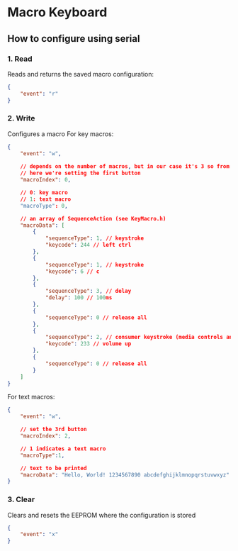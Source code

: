 # Macro Keyboard

## How to configure using serial

### 1. Read
Reads and returns the saved macro configuration:

```json
{
    "event": "r"
}
```

### 2. Write
Configures a macro 
For key macros:
```json
{
    "event": "w",
    
    // depends on the number of macros, but in our case it's 3 so from 0-2
    // here we're setting the first button
    "macroIndex": 0,

    // 0: key macro
    // 1: text macro     
    "macroType": 0, 

    // an array of SequenceAction (see KeyMacro.h)
    "macroData": [
        {
            "sequenceType": 1, // keystroke
            "keycode": 244 // left ctrl
        },
        {
            "sequenceType": 1, // keystroke
            "keycode": 6 // c
        },
        {
            "sequenceType": 3, // delay
            "delay": 100 // 100ms
        },
        {
            "sequenceType": 0 // release all
        },
        {
            "sequenceType": 2, // consumer keystroke (media controls and such)
            "keycode": 233 // volume up
        },
        {
            "sequenceType": 0 // release all
        }
    ]
}
```

For text macros:
```json
{
    "event": "w",

    // set the 3rd button
    "macroIndex": 2, 

    // 1 indicates a text macro
    "macroType":1,

    // text to be printed
    "macroData": "Hello, World! 1234567890 abcdefghijklmnopqrstuvwxyz"
}

```

### 3. Clear
Clears and resets the EEPROM where the configuration is stored
```json
{
    "event": "x"
}
```